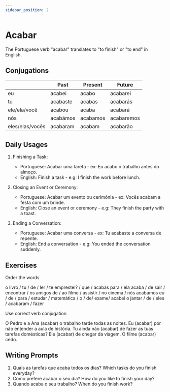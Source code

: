 ```yaml
---
sidebar_position: 2
---
```


# Acabar

The Portuguese verb "acabar" translates to "to finish" or "to end" in English.

## Conjugations

|                 | Past     | Present  | Future     |
| --------------- | -------- | -------- | ---------- |
| eu              | acabei   | acabo    | acabarei   |
| tu              | acabaste | acabas   | acabarás   |
| ele/ela/você    | acabou   | acaba    | acabará    |
| nós             | acabámos | acabamos | acabaremos |
| eles/elas/vocês | acabaram | acabam   | acabarão   |

## Daily Usages

1. Finishing a Task:

   - Portuguese: Acabar uma tarefa - ex: Eu acabo o trabalho antes do almoço.
   - English: Finish a task - e.g: I finish the work before lunch.

2. Closing an Event or Ceremony:

   - Portuguese: Acabar um evento ou cerimónia - ex: Vocês acabam a festa com um brinde.
   - English: Close an event or ceremony - e.g: They finish the party with a toast.

3. Ending a Conversation:

   - Portuguese: Acabar uma conversa - ex: Tu acabaste a conversa de repente.
   - English: End a conversation - e.g: You ended the conversation suddenly.

## Exercises

Order the words

o livro / tu / de / ler / te emprestei? / que / acabas
para / ela acaba / de sair / encontrar / os amigos
de / ao filme / assistir / no cinema / nós acabamos
eu / de / para / estudar / matemática / o / de/ exame/ acabei
o jantar / de / eles / acabaram / fazer

Use correct verb conjugation

O Pedro e a Ana (acabar) o trabalho tarde todas as noites.
Eu (acabar) por não entender a aula de história.
Tu ainda não (acabar) de fazer as tuas tarefas domésticas?
Ele (acabar) de chegar da viagem.
O filme (acabar) cedo.

## Writing Prompts

1. Quais as tarefas que acaba todos os dias? Which tasks do you finish everyday?
2. Como prefere acabar o seu dia? How do you like to finish your day?
3. Quando acaba o seu trabalho? When do you finish work?
